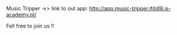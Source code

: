 Music Tripper ->> link to out app: http://app.music-tripper.jfddl8.is-academy.pl/

Fell free to join us !!
